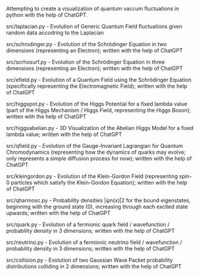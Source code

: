 Attempting to create a visualization of quantum vaccum fluctuations in python with the help of ChatGPT.

src/laplacian.py
	- Evolution of Generic Quantum Field fluctuations given random data accodring to the Laplacian

src/schrodinger.py
	- Evolution of the Schrödinger Equation in two dimensions (representing an Electron); written with the help of ChatGPT

src/scrhosurf.py
	- Evolution of the Schrödinger Equation in three dimensions (representing an Electron); written with the help of ChatGPT

src/efield.py
	- Evolution of a Quantum Field using the Schrödinger Equation (specifically representing the Electromagnetic Field); written with the help of ChatGPT

src/higgspot.py
	- Evolution of the Higgs Potential for a fixed lambda value (part of the Higgs Mechanism / Higgs Field, representing the Higgs Boson); written with the help of ChatGPT

src/higgsabelian.py
	- 3D Visualization of the Abelian Higgs Model for a fixed lambda value; written with the help of ChatGPT

src/qfield.py
	- Evolution of the Gauge-Invariant Lagrangian for Quantum Chromodynamics (representing how the dynamics of quarks may evolve; only represents a simple diffusion process for now); written with the help of ChatGPT

src/kleingordon.py
	- Evolution of the Klein-Gordon Field (representing spin-0 particles which satisfy the Klein-Gordon Equation); written with the help of ChatGPT

src/qharmosc.py
	- Probability densities |ψn(x)|2 for the bound eigenstates, beginning with the ground state (0), increasing through each excited state upwards; written with the help of ChatGPT

src/quark.py
	- Evolution of a fermionic quark field / wavefunction / probability density in 3 dimensions; written with the help of ChatGPT

src/neutrino.py
	- Evolution of a fermionic neutrino field / wavefunction / probability density in 3 dimensions; written with the help of ChatGPT

src/collision.py
	- Evolution of two Gaussian Wave Packet probability distributions colliding in 2 dimensions; written with the help of ChatGPT